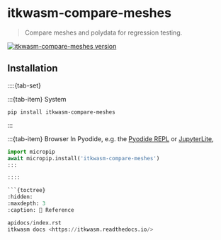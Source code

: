 itkwasm-compare-meshes
=======

> Compare meshes and polydata for regression testing.

[![itkwasm-compare-meshes version](https://badge.fury.io/py/itkwasm_compare_meshes.svg)](https://pypi.org/project/itkwasm_compare_meshes/)

## Installation

::::{tab-set}

:::{tab-item} System
```shell
pip install itkwasm-compare-meshes
```
:::

:::{tab-item} Browser
In Pyodide, e.g. the [Pyodide REPL](https://pyodide.org/en/stable/console.html) or [JupyterLite](https://jupyterlite.readthedocs.io/en/latest/try/lab),

```python
import micropip
await micropip.install('itkwasm-compare-meshes')
:::

::::

```{toctree}
:hidden:
:maxdepth: 3
:caption: 📖 Reference

apidocs/index.rst
itkwasm docs <https://itkwasm.readthedocs.io/>
```